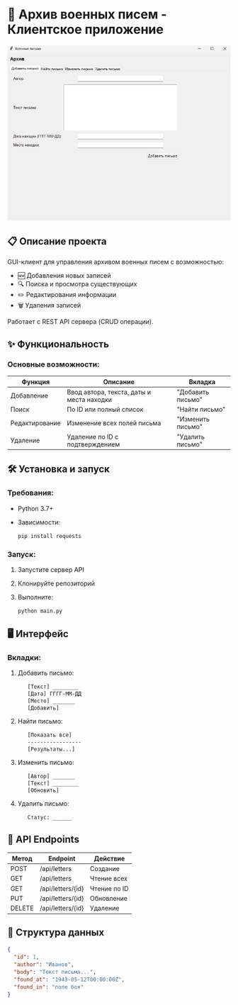 # 📜 Архив военных писем - Клиентское приложение

![](https://github.com/ZemskovIK/Spectre/blob/0187539ec89a04cc7979780c90635d8581de8ea1/client/desktop/client.png)

## 📋 Описание проекта

GUI-клиент для управления архивом военных писем с возможностью:
- 🆕 Добавления новых записей
- 🔍 Поиска и просмотра существующих
- ✏️ Редактирования информации
- 🗑️ Удаления записей

Работает с REST API сервера (CRUD операции).

## ✨ Функциональность

### Основные возможности:

| Функция          | Описание                                  | Вкладка          |
|------------------|------------------------------------------|------------------|
| Добавление       | Ввод автора, текста, даты и места находки | "Добавить письмо"|
| Поиск            | По ID или полный список                  | "Найти письмо"   |
| Редактирование   | Изменение всех полей письма              | "Изменить письмо"|
| Удаление         | Удаление по ID с подтверждением          | "Удалить письмо" |

## 🛠️ Установка и запуск

### Требования:
- Python 3.7+
- Зависимости:

  ```bash
  pip install requests

### Запуск:
1. Запустите сервер API
2. Клонируйте репозиторий
3. Выполните:

   ```bash
   python main.py
   ```

## 🖥️ Интерфейс
### Вкладки:
1. Добавить письмо:

   ```[Автор] _______
      [Текст] ________
      [Дата] ГГГГ-ММ-ДД
      [Место] _______
      [Добавить]
   ```
2. Найти письмо:

   ```[ID] ___ [Найти]
      [Показать все]
      -----------------
      [Результаты...]
   ```
3. Изменить письмо:

   ```[ID] ___ [Получить]
      [Автор] _______
      [Текст] ________
      [Обновить]
   ```
4. Удалить письмо:

   ```[ID] ___ [Удалить]
      Статус: ______
   ```

## 🔌 API Endpoints

| Метод	  | Endpoint	         |  Действие    |
|---------|--------------------|--------------|
| POST	  | /api/letters	     | Создание     |
| GET	    | /api/letters	     | Чтение всех  |
| GET	    | /api/letters/{id}	 | Чтение по ID |
| PUT	    | /api/letters/{id}	 | Обновление   |
| DELETE  |	/api/letters/{id}  | Удаление     |

## 📂 Структура данных
```json
{
  "id": 1,
  "author": "Иванов",
  "body": "Текст письма...",
  "found_at": "1943-05-12T00:00:00Z",
  "found_in": "поле боя"
}
```
